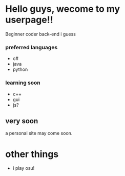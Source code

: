 # Hello guys, wecome to my userpage!!


Beginner coder back-end i guess

### preferred languages
- c#
- java
- python

### learning soon
- c++
- gui
- js?

## very soon
a personal site may come soon.

# other things
- i play osu!

<!--
**catzlucky/catzlucky** is a ✨ _special_ ✨ repository because its `README.md` (this file) appears on your GitHub profile.

Here are some ideas to get you started:

- 🔭 I’m currently working on ...
- 🌱 I’m currently learning ...
- 👯 I’m looking to collaborate on ...
- 🤔 I’m looking for help with ...
- 💬 Ask me about ...
- 📫 How to reach me: ...
- 😄 Pronouns: ...
- ⚡ Fun fact: ...
-->
